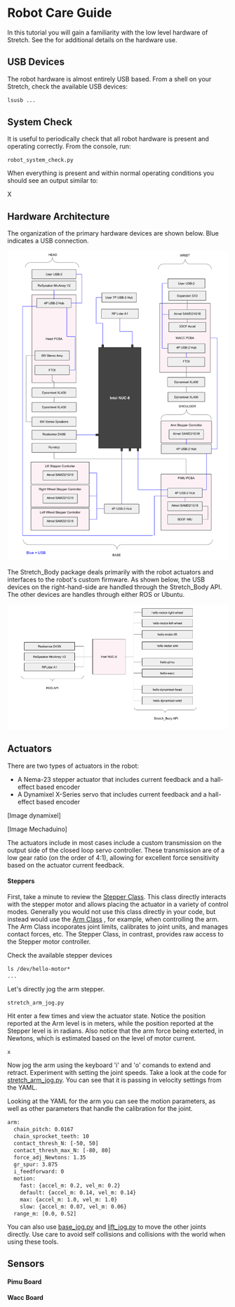 # Robot Care Guide

In this tutorial you will gain a familiarity with the low level hardware of Stretch. See the <Stretch Hardware User Manual> for additional details on the hardware use.

## USB Devices

The robot hardware is almost entirely USB based. From a shell on your Stretch, check the available USB devices:

```bash
lsusb ...
```

## System Check

It is useful to periodically check that all robot hardware is present and operating correctly.  From the console, run:

```
robot_system_check.py
```

When everything is present and within normal operating conditions you should see an output similar to:

X

## Hardware Architecture

The organization of the primary hardware devices are shown below. Blue indicates a USB connection. 

![](./images/stretch_hardware_architecture.png)

The Stretch_Body package deals primarily with the robot actuators and interfaces to the robot's custom firmware. As shown below, the USB devices on the right-hand-side are handled through the Stretch_Body API. The other devices are handles through either ROS or Ubuntu. 

 ![](./images/stretch_usb_architecture.png)

## Actuators

There are two types of actuators in the robot:

* A Nema-23 stepper actuator that includes current feedback and a hall-effect based encoder
* A Dynamixel X-Series servo that includes current feedback and a hall-effect based encoder

[Image dynamixel]

[Image Mechaduino]

The actuators include in most cases include a custom transmission on the output side of the closed loop servo controller. These transmission are of a low gear ratio (on the order of 4:1), allowing for excellent force sensitivity based on the actuator current feedback.

#### Steppers

First, take a minute to review the [Stepper Class](../python/stretch_body/stepper.py). This class directly interacts with the stepper motor and allows placing the actuator in a variety of control modes. Generally you would not use this class directly in your code, but instead would use the [Arm Class](../stretch_body/arm.py) , for example, when controlling the arm. The Arm Class incoporates joint limits, calibrates to joint units, and manages contact forces, etc. The Stepper Class, in contrast, provides raw access to the Stepper motor controller. 



Check the available stepper devices

```
ls /dev/hello-motor*
...
```

Let's directly jog the arm stepper.

```
stretch_arm_jog.py
```

Hit enter a few times and view the actuator state. Notice the position reported at the Arm level is in meters, while the position reported at the Stepper level is in radians. Also notice that the arm force being exterted, in Newtons, which is estimated based on the level of motor current.

```
x
```

Now jog the arm using the keyboard 'i' and 'o' comands to extend and retract.  Experiment with setting the joint speeds. Take a look at the code for [stretch_arm_jog.py](../bin/stretch_arm_jog.py). You can see that it is passing in velocity settings from the YAML.

Looking at the YAML for the arm you can see the motion parameters, as well as other parameters that handle the calibration for the joint.

```
arm:
  chain_pitch: 0.0167
  chain_sprocket_teeth: 10
  contact_thresh_N: [-50, 50]
  contact_thresh_max_N: [-80, 80]
  force_adj_Newtons: 1.35
  gr_spur: 3.875
  i_feedforward: 0
  motion:
    fast: {accel_m: 0.2, vel_m: 0.2}
    default: {accel_m: 0.14, vel_m: 0.14}
    max: {accel_m: 1.0, vel_m: 1.0}
    slow: {accel_m: 0.07, vel_m: 0.06}
  range_m: [0.0, 0.52]
```

You can also use [base_jog.py](../stretch_body/base_jog.py) and [lift_jog.py](../stretch_body/lift_jog.py) to move the other joints directly. Use care to avoid self collisions and collisions with the world when using these tools.

## Sensors

#### Pimu Board

#### Wacc Board